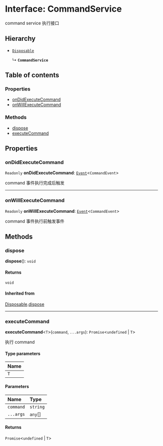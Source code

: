 # Interface: CommandService

command service 执行接口

## Hierarchy

* [`Disposable`](/auto-docs/editor/interfaces/Disposable-1.md)

  ↳ **`CommandService`**

## Table of contents

### Properties

* [onDidExecuteCommand](/auto-docs/editor/interfaces/CommandService.md#ondidexecutecommand)
* [onWillExecuteCommand](/auto-docs/editor/interfaces/CommandService.md#onwillexecutecommand)

### Methods

* [dispose](/auto-docs/editor/interfaces/CommandService.md#dispose)
* [executeCommand](/auto-docs/editor/interfaces/CommandService.md#executecommand)

## Properties

### onDidExecuteCommand

`Readonly` **onDidExecuteCommand**: [`Event`](/auto-docs/editor/interfaces/Event-1.md)<`CommandEvent`>

command 事件执行完成后触发

***

### onWillExecuteCommand

`Readonly` **onWillExecuteCommand**: [`Event`](/auto-docs/editor/interfaces/Event-1.md)<`CommandEvent`>

command 事件执行前触发事件

## Methods

### dispose

**dispose**(): `void`

#### Returns

`void`

#### Inherited from

[Disposable](/auto-docs/editor/interfaces/Disposable-1.md).[dispose](/auto-docs/editor/interfaces/Disposable-1.md#dispose)

***

### executeCommand

**executeCommand**<`T`>(`command`, `...args`): `Promise`<`undefined` | `T`>

执行 command

#### Type parameters

| Name |
| :------ |
| `T` |

#### Parameters

| Name | Type |
| :------ | :------ |
| `command` | `string` |
| `...args` | `any`\[] |

#### Returns

`Promise`<`undefined` | `T`>
